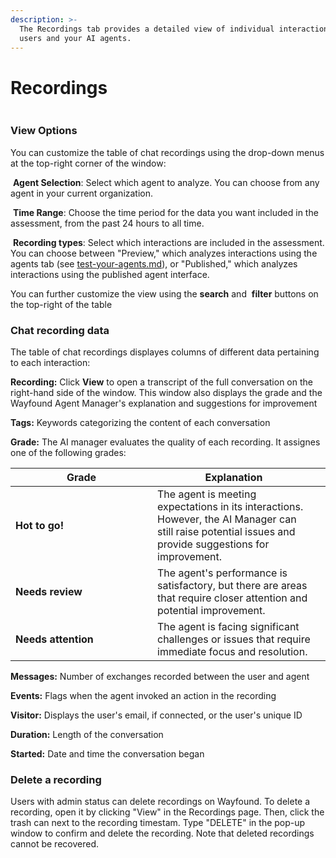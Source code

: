 ```yaml
---
description: >-
  The Recordings tab provides a detailed view of individual interactions between
  users and your AI agents.
---
```


# Recordings

<div data-full-width="false"><figure><img src="../.gitbook/assets/Screenshot 2025-03-19 at 9.59.35 PM.png" alt=""><figcaption></figcaption></figure></div>

### View Options

You can customize the table of chat recordings using the drop-down menus at the top-right corner of the window:

<img src="../.gitbook/assets/Screenshot 2024-09-18 at 2.37.19 PM.png" alt="" data-size="line"> **Agent Selection**: Select which agent to analyze. You can choose from any agent in your current organization.

<img src="../.gitbook/assets/Screenshot 2024-09-18 at 2.37.38 PM.png" alt="" data-size="line"> **Time Range**: Choose the time period for the data you want included in the assessment, from the past 24 hours to all time.

<img src="../.gitbook/assets/Screenshot 2024-09-18 at 2.37.59 PM.png" alt="" data-size="line"> **Recording types**: Select which interactions are included in the assessment. You can choose between "Preview," which analyzes interactions using the agents tab (see [test-your-agents.md](../agents/test-your-agents.md "mention")), or  "Published," which analyzes interactions using the published agent interface.

You can further customize the view using the <img src="../.gitbook/assets/Screenshot 2024-09-18 at 2.35.20 PM.png" alt="" data-size="line">**search** and <img src="../.gitbook/assets/Screenshot 2024-09-18 at 2.36.40 PM.png" alt="" data-size="line"> **filter** buttons on the top-right of the table

### Chat recording data

The table of chat recordings displayes columns of different data pertaining to each interaction:

**Recording:** Click **View** to open a transcript of the full conversation on the right-hand side of the window. This window also displays the grade and the Wayfound Agent Manager's explanation and suggestions for improvement

**Tags:** Keywords categorizing the content of each conversation

**Grade:** The AI manager evaluates the quality of each recording. It assignes one of the following grades:

<table><thead><tr><th width="211">Grade</th><th>Explanation</th><th data-hidden></th></tr></thead><tbody><tr><td><img src="../.gitbook/assets/Screenshot 2024-11-18 at 11.16.46 AM.png" alt="" data-size="line"><strong>Hot to go!</strong></td><td>The agent is meeting expectations in its interactions. However, the AI Manager can still raise potential issues and provide suggestions for improvement.</td><td></td></tr><tr><td><img src="../.gitbook/assets/Screenshot 2024-11-18 at 11.22.03 AM.png" alt="" data-size="line"><strong>Needs review</strong></td><td>The agent's performance is satisfactory, but there are areas that require closer attention and potential improvement.</td><td></td></tr><tr><td><img src="../.gitbook/assets/Screenshot 2024-11-18 at 11.17.36 AM.png" alt="" data-size="line"><strong>Needs attention</strong></td><td>The agent is facing significant challenges or issues that require immediate focus and resolution.</td><td></td></tr></tbody></table>

**Messages:** Number of exchanges recorded between the user and agent

**Events:** Flags when the agent invoked an action in the recording

**Visitor:** Displays the user's email, if connected, or the user's unique ID

**Duration:** Length of the conversation

**Started:** Date and time the conversation began

### Delete a recording

Users with admin status can delete recordings on Wayfound. To delete a recording, open it by clicking "View" in the Recordings page. Then, click the trash can <img src="../.gitbook/assets/Screenshot 2025-02-23 at 9.15.50 PM.png" alt="" data-size="line">next to the recording timestam. Type "DELETE" in the pop-up window to confirm and delete the recording. Note that deleted recordings cannot be recovered.
